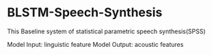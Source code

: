 # BLSTM-Speech-Synthesis

This Baseline system of statistical parametric speech synthesis(SPSS)

Model Input:  linguistic feature
Model Output: acoustic features
